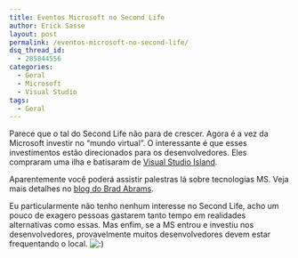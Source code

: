 ```yaml
---
title: Eventos Microsoft no Second Life
author: Erick Sasse
layout: post
permalink: /eventos-microsoft-no-second-life/
dsq_thread_id:
  - 285844556
categories:
  - Geral
  - Microsoft
  - Visual Studio
tags:
  - Geral
---
```

Parece que o tal do Second Life não para de crescer. Agora é a vez da Microsoft investir no &#8220;mundo virtual&#8221;. O interessante é que esses investimentos estão direcionados para os desenvolvedores. Eles compraram uma ilha e batisaram de [Visual Studio Island][1].

Aparentemente você poderá assistir palestras lá sobre tecnologias MS. Veja mais detalhes no [blog do Brad Abrams][2].

Eu particularmente não tenho nenhum interesse no Second Life, acho um pouco de exagero pessoas gastarem tanto tempo em realidades alternativas como essas. Mas enfim, se a MS entrou e investiu nos desenvolvedores, provavelmente muitos desenvolvedores devem estar frequentando o local. <img src="http://www.ericksasse.com.br/wp-includes/images/smilies/icon_smile.gif" alt=":)" class="wp-smiley" />

 [1]: https://www.visualstudioisland.com/
 [2]: http://blogs.msdn.com/brada/archive/2007/06/28/visual-studio-in-second-life.aspx